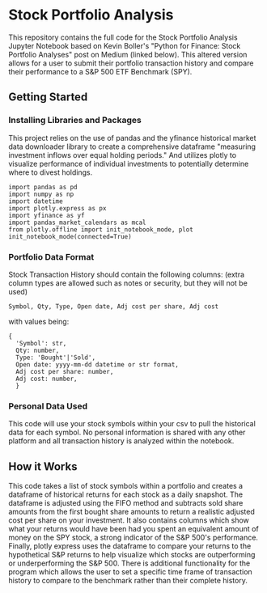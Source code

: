 # Stock Portfolio Analysis

This repository contains the full code for the Stock Portfolio Analysis Jupyter Notebook based on Kevin Boller's "Python for Finance: Stock Portfolio Analyses" post on Medium (linked below). This altered version allows for a user to submit their portfolio transaction history and compare their performance to a S&P 500 ETF Benchmark (SPY).

## Getting Started

### Installing Libraries and Packages

This project relies on the use of pandas and the yfinance historical market data downloader library to create a comprehensive dataframe "measuring investment inflows over equal holding periods." And utilizes plotly to visualize performance of individual investments to potentially determine where to divest holdings.
```
import pandas as pd
import numpy as np
import datetime
import plotly.express as px
import yfinance as yf
import pandas_market_calendars as mcal
from plotly.offline import init_notebook_mode, plot
init_notebook_mode(connected=True)
```

### Portfolio Data Format

Stock Transaction History should contain the following columns:
(extra column types are allowed such as notes or security, but they will not be used)
```
Symbol, Qty, Type, Open date, Adj cost per share, Adj cost
```
with values being:
```
{
  'Symbol': str,
  Qty: number,
  Type: 'Bought'|'Sold',
  Open date: yyyy-mm-dd datetime or str format,
  Adj cost per share: number,
  Adj cost: number,
  }
  ```

### Personal Data Used

This code will use your stock symbols within your csv to pull the historical data for each symbol. No personal information is shared with any other platform and all transaction history is analyzed within the notebook.

## How it Works

This code takes a list of stock symbols within a portfolio and creates a dataframe of historical returns for each stock as a daily snapshot. The dataframe is adjusted using the FIFO method and subtracts sold share amounts from the first bought share amounts to return a realistic adjusted cost per share on your investment. It also contains columns which show what your returns would have been had you spent an equivalent amount of money on the SPY stock, a strong indicator of the S&P 500's performance. Finally, plotly express uses the dataframe to compare your returns to the hypothetical S&P returns to help visualize which stocks are outperforming or underperforming the S&P 500. There is additional functionality for the program which allows the user to set a specific time frame of transaction history to compare to the benchmark rather than their complete history.

